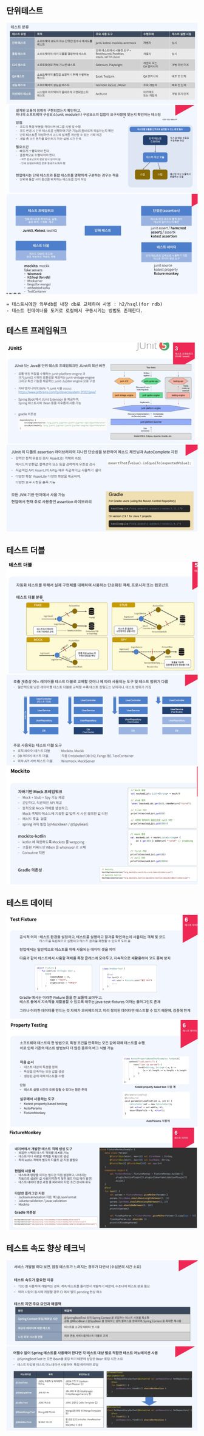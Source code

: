 ## 단위테스트

![img_1.png](img_1.png)
![img_2.png](img_2.png)
![img_3.png](img_3.png)

    = 테스트시에만 외부db를 내장 db로 교체하여 사용 : h2/hsql(for rdb)
    - 테스트 컨테이너를 도커로 로컬에서 구동시키는 방법도 존재한다.

## 테스트 프레임워크

![img_4.png](img_4.png)
![img_5.png](img_5.png)

## 테스트 더블
![img_6.png](img_6.png) 
![img_7.png](img_7.png)
![img_8.png](img_8.png)

## 테스트 데이터
![img_9.png](img_9.png)
![img_10.png](img_10.png)
![img_11.png](img_11.png)

## 테스트 속도 향상 테크닉
![img_12.png](img_12.png)
![img_13.png](img_13.png)